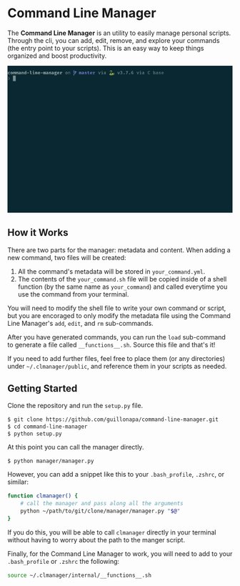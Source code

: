 # Command Line Manager

The **Command Line Manager** is an utility to easily manage personal scripts. Through the cli, you can add, edit, remove, and explore your commands (the entry point to your scripts). This is an easy way to keep things organized and boost productivity.

![command line manager preview](lib/usage.gif)

## How it Works

There are two parts for the manager: metadata and content. When adding a new command, two files will be created:

1. All the command's metadata will be stored in `your_command.yml`.
2. The contents of the `your_command.sh` file will be copied inside of a shell function (by the same name as `your_command`) and called everytime you use the command from your terminal.

You will need to modify the shell file to write your own command or script, but you are encoraged to only modify the metadata file using the Command Line Manager's `add`, `edit`, and `rm` sub-commands.

After you have generated commands, you can run the `load` sub-command to generate a file called `__functions__.sh`. Source this file and that's it!

If you need to add further files, feel free to place them (or any directories) under `~/.clmanager/public`, and reference them in your scripts as needed.

## Getting Started

Clone the repository and run the `setup.py` file.

```
$ git clone https://github.com/guillonapa/command-line-manager.git
$ cd command-line-manager
$ python setup.py
```

At this point you can call the manager directly.

```
$ python manager/manager.py
```

However, you can add a snippet like this to your `.bash_profile`, `.zshrc`, or similar:

```sh
function clmanager() {
    # call the manager and pass along all the arguments
    python ~/path/to/git/clone/manager/manager.py "$@"
}
```

If you do this, you will be able to call `clmanager` directly in your terminal without having to worry about the path to the manger script.

Finally, for the Command Line Manager to work, you will need to add to your `.bash_profile` or `.zshrc` the following:

```sh
source ~/.clmanager/internal/__functions__.sh
```
